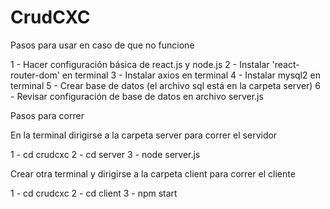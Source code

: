 # CrudCXC

Pasos para usar en caso de que no funcione



1 - Hacer configuración básica de react.js y node.js
2 - Instalar 'react-router-dom' en terminal
3 - Instalar axios en terminal
4 - Instalar mysql2 en terminal
5 - Crear base de datos (el archivo sql está en la carpeta server)
6 - Revisar configuración de base de datos en archivo server.js




Pasos para correr

En la terminal dirigirse a la carpeta server para correr el servidor

1 - cd crudcxc
2 - cd server 
3 - node server.js

Crear otra terminal y dirigirse a la carpeta client para correr el cliente

1 - cd crudcxc
2 - cd client 
3 - npm start
